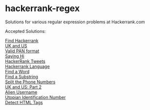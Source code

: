 hackerrank-regex
================
Solutions for various regular expression problems at Hackerrank.com

Accepted Solutions:

<a href = "https://www.hackerrank.com/challenges/find-hackerrank">Find Hackerrank</a><br>
<a href = "https://www.hackerrank.com/challenges/uk-and-us">UK and US</a><br>
<a href = "https://www.hackerrank.com/challenges/valid-pan-format">Valid PAN format</a><br>
<a href = "https://www.hackerrank.com/challenges/saying-hi">Saying Hi</a><br>
<a href = "https://www.hackerrank.com/challenges/hackerrank-tweets">HackerRank Tweets</a><br>
<a href = "https://www.hackerrank.com/challenges/hackerrank-language">Hackerrank Language</a><br>
<a href = "https://www.hackerrank.com/challenges/find-a-word">Find a Word</a><br>
<a href = "https://www.hackerrank.com/challenges/find-substring">Find a Substring</a><br>
<a href = "https://www.hackerrank.com/challenges/split-number">Split the Phone Numbers</a><br>
<a href = "https://www.hackerrank.com/challenges/uk-and-us-2">UK and US: Part 2</a><br>
<a href = "https://www.hackerrank.com/challenges/alien-username">Alien Username</a><br>
<a href = "https://www.hackerrank.com/challenges/utopian-identification-number">Utopian Identification Number</a><br>
<a href = "https://www.hackerrank.com/challenges/detect-html-tags">Detect HTML Tags</a><br>



